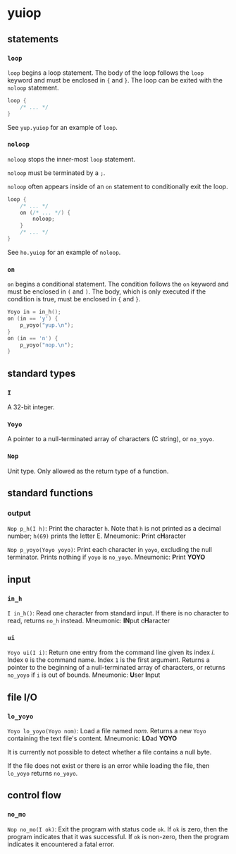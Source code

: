 # yuiop

## statements

### `loop`

`loop` begins a loop statement. The body of the loop
follows the `loop` keyword and must be enclosed in `{` and
`}`. The loop can be exited with the `noloop` statement.

```c
loop {
    /* ... */
}
```

See `yup.yuiop` for an example of `loop`.

### `noloop`

`noloop` stops the inner-most `loop` statement.

`noloop` must be terminated by a `;`.

`noloop` often appears inside of an `on` statement to
conditionally exit the loop.

```c
loop {
    /* ... */
    on (/* ... */) {
        noloop;
    }
    /* ... */
}
```

See `ho.yuiop` for an example of `noloop`.

### `on`

`on` begins a conditional statement. The condition follows
the `on` keyword and must be enclosed in `(` and `)`. The
body, which is only executed if the condition is true, must
be enclosed in `{` and `}`.

```c
Yoyo in = in_h();
on (in == 'y') {
    p_yoyo("yup.\n");
}
on (in == 'n') {
    p_yoyo("nop.\n");
}
```

## standard types

### `I`

A 32-bit integer.

### `Yoyo`

A pointer to a null-terminated array of characters (C
string), or `no_yoyo`.

### `Nop`

Unit type. Only allowed as the return type of a function.

## standard functions

### output

`Nop p_h(I h)`: Print the character `h`. Note that `h` is
not printed as a decimal number; `h(69)` prints the letter
E.
Mneumonic: **P**rint c**H**aracter

`Nop p_yoyo(Yoyo yoyo)`: Print each character in `yoyo`, excluding the
null terminator. Prints nothing if `yoyo` is `no_yoyo`.
Mneumonic: **P**rint **YOYO**

## input

### `in_h`

`I in_h()`: Read one character from standard input. If there
is no character to read, returns `no_h` instead.
Mneumonic: **IN**put c**H**aracter

### `ui`

`Yoyo ui(I i)`: Return one entry from the command line given
its index *i*. Index `0` is the command name. Index `1` is
the first argument. Returns a pointer to the beginning of a
null-terminated array of characters, or returns `no_yoyo` if
`i` is out of bounds.
Mneumonic: **U**ser **I**nput

## file I/O

### `lo_yoyo`

`Yoyo lo_yoyo(Yoyo nom)`: Load a file named *nom*. Returns a
new `Yoyo` containing the text file's content.
Mneumonic: **LO**ad **YOYO**

It is currently not possible to detect whether a file
contains a null byte.

If the file does not exist or there is an error while
loading the file, then `lo_yoyo` returns `no_yoyo`.

## control flow

### `no_mo`

`Nop no_mo(I ok)`: Exit the program with status code `ok`.
If `ok` is zero, then the program indicates that it was
successful. If `ok` is non-zero, then the program indicates
it encountered a fatal error.
